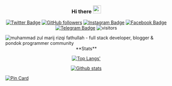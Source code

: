 <div align="center">

### Hi there <img height="25" width="25"  src="https://camo.githubusercontent.com/35d3d11359a49bf12aebb834cc13fd81b95eff4e/68747470733a2f2f6d656469612e67697068792e636f6d2f6d656469612f6876524a434c467a6361737252346961377a2f67697068792e676966">


[![Twitter Badge](http://img.shields.io/badge/-zul__marij-1ca0f1?style=social&labelColor=&logo=twitter&logoColor=blue&link=https://twitter.com/zul_marij)](https://twitter.com/zul_marij)
[![GitHub followers](https://img.shields.io/github/followers/zulmarij?label=Follow&style=social)](https://github.com/zulmarij/?tab=follow)
[![Instagram Badge](https://img.shields.io/badge/-zulmarij-blue?style=social&logo=Instagram&link=https://www.instagram.com/zulmarij/)](https://www.instagram.com/zulmarij/) 
[![Facebook Badge](https://img.shields.io/badge/-zulmarij-blue?style=social&logo=facebook&link=https://www.facebook.com/zulmarij/)](https://www.facebook.com/zulmarij/) 
[![Telegram Badge](https://img.shields.io/badge/-zulmarij-blue?style=social&logo=telegram&link=https://www.t.me/zulmarij/)](https://www.t.me/zulmarij/) 
![visitors](https://visitor-badge.glitch.me/badge?page_id=zulmarij.zulmarij)

 </div>
 
<img src="https://raw.githubusercontent.com/zulmarij/zulmarij/master/background.png" alt="muhammad zul marij rizqi fathullah - full stack developer, blogger & pondok programmer community">


<br>

<div align="center">
**Stats**
 
[![Top Langs'](https://github-readme-stats.vercel.app/api/top-langs/?username=zulmarij&theme=midnight-purple)](https://github.com/zulmarij?tab=follow)
 
[![Github stats](https://github-readme-stats.vercel.app/api?username=zulmarij&theme=midnight-purple&count_private=true&show_icons=true)](https://github.com/zulmarij?tab=follow)

</div>

[![Pin Card](https://github-readme-stats.vercel.app/api/pin/?username=zulmarij&repo=banksampah&theme=midnight-purple)](https://github.com/zulmarij?tab=follow)
